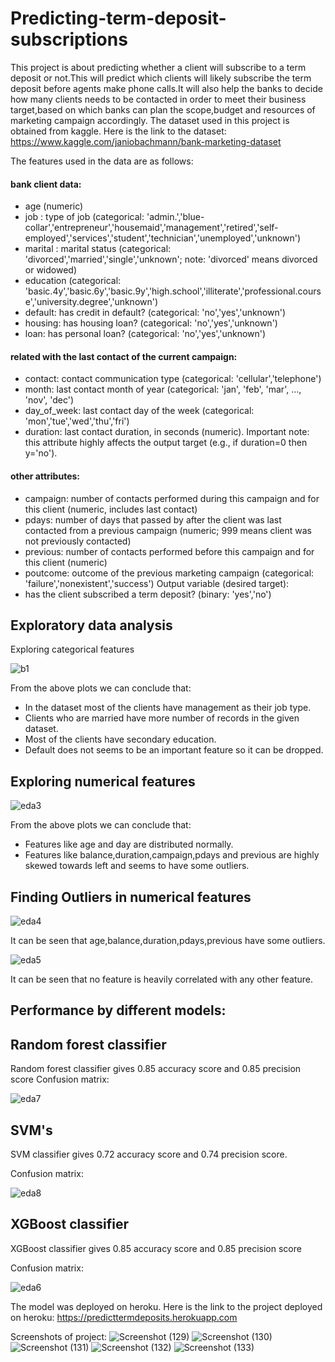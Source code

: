 # Predicting-term-deposit-subscriptions
This project is about predicting whether a client will subscribe to a term deposit or not.This will predict which clients will likely
subscribe the term deposit before agents make phone calls.It will also help the banks to decide how many clients needs to be
contacted in order to meet their business target,based on which banks can plan the scope,budget and resources of marketing campaign accordingly.
The dataset used in this project is obtained from kaggle.
Here is the link to the dataset: https://www.kaggle.com/janiobachmann/bank-marketing-dataset

The features used in the data are as follows:
#### bank client data:
- age (numeric)
- job : type of job (categorical: 'admin.','blue-collar','entrepreneur','housemaid','management','retired','self-employed','services','student','technician','unemployed','unknown')
- marital : marital status (categorical: 'divorced','married','single','unknown'; note: 'divorced' means divorced or widowed)
- education (categorical: 'basic.4y','basic.6y','basic.9y','high.school','illiterate','professional.course','university.degree','unknown')
- default: has credit in default? (categorical: 'no','yes','unknown')
- housing: has housing loan? (categorical: 'no','yes','unknown')
- loan: has personal loan? (categorical: 'no','yes','unknown')
#### related with the last contact of the current campaign:
- contact: contact communication type (categorical: 'cellular','telephone')
- month: last contact month of year (categorical: 'jan', 'feb', 'mar', ..., 'nov', 'dec')
- day_of_week: last contact day of the week (categorical: 'mon','tue','wed','thu','fri')
- duration: last contact duration, in seconds (numeric). Important note: this attribute highly affects the output target (e.g., if duration=0 then y='no').
#### other attributes:
- campaign: number of contacts performed during this campaign and for this client (numeric, includes last contact)
- pdays: number of days that passed by after the client was last contacted from a previous campaign (numeric; 999 means client was not previously contacted)
- previous: number of contacts performed before this campaign and for this client (numeric)
- poutcome: outcome of the previous marketing campaign (categorical: 'failure','nonexistent','success')
Output variable (desired target):
- has the client subscribed a term deposit? (binary: 'yes','no')

## Exploratory data analysis

Exploring categorical features
 
![b1](https://user-images.githubusercontent.com/62187533/121950553-6852ef00-cd77-11eb-8f17-32f3f226300d.png)

From the above plots we can conclude that:
- In the dataset most of the clients have management as their job type.
- Clients who are married have more number of records in the given dataset.
- Most of the clients have secondary education.
- Default does not seems to be an important feature so it can be dropped.

## Exploring numerical features

![eda3](https://user-images.githubusercontent.com/62187533/121784957-9ea43900-cbd4-11eb-9932-cff16a596897.png)


From the above plots we can conclude that:
- Features like age and day are distributed normally.
- Features like balance,duration,campaign,pdays and previous are highly skewed towards left and seems to have some outliers.


## Finding Outliers in numerical features
![eda4](https://user-images.githubusercontent.com/62187533/121785115-7ff27200-cbd5-11eb-9aab-d8ff74e5ab8c.png)

It can be seen that age,balance,duration,pdays,previous have some outliers.

![eda5](https://user-images.githubusercontent.com/62187533/121785137-aca68980-cbd5-11eb-950f-82d4a2b61ee8.png)

It can be seen that no feature is heavily correlated with any other feature.

## Performance by different models:

## Random forest classifier

Random forest classifier gives 0.85 accuracy score and 0.85 precision score
Confusion matrix:

![eda7](https://user-images.githubusercontent.com/62187533/121785293-a238bf80-cbd6-11eb-97df-893a75d83f88.png)

## SVM's

SVM classifier gives 0.72 accuracy score and 0.74 precision score.

Confusion matrix:

![eda8](https://user-images.githubusercontent.com/62187533/121785307-b2e93580-cbd6-11eb-94ec-9f0bdf8127b4.png)

## XGBoost classifier

XGBoost classifier gives 0.85 accuracy score and 0.85 precision score

Confusion matrix:

![eda6](https://user-images.githubusercontent.com/62187533/121785301-a9f86400-cbd6-11eb-891b-1a9f6b7b0e8b.png)


The model was deployed on heroku.
Here is the link to the project deployed on heroku: https://predicttermdeposits.herokuapp.com

Screenshots of project:
![Screenshot (129)](https://user-images.githubusercontent.com/62187533/121785661-b8e01600-cbd8-11eb-8752-b5b8a1ac2c40.png)
![Screenshot (130)](https://user-images.githubusercontent.com/62187533/121785663-baa9d980-cbd8-11eb-876a-07d657b68a59.png)
![Screenshot (131)](https://user-images.githubusercontent.com/62187533/121785665-baa9d980-cbd8-11eb-9fa2-9cc13057d989.png)
![Screenshot (132)](https://user-images.githubusercontent.com/62187533/121785666-bb427000-cbd8-11eb-8385-3904f18dff49.png)
![Screenshot (133)](https://user-images.githubusercontent.com/62187533/121785667-bbdb0680-cbd8-11eb-9870-03ede1b90701.png)




